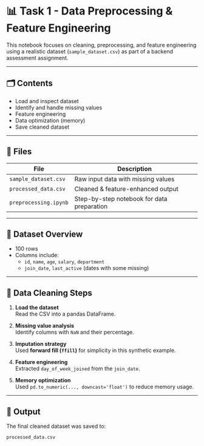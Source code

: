 # 📊 Task 1 - Data Preprocessing & Feature Engineering

This notebook focuses on cleaning, preprocessing, and feature engineering using a realistic dataset (`sample_dataset.csv`) as part of a backend assessment assignment.

---

## 🗂️ Contents

- Load and inspect dataset
- Identify and handle missing values
- Feature engineering
- Data optimization (memory)
- Save cleaned dataset

---

## 📁 Files

| File                 | Description                                       |
|----------------------|---------------------------------------------------|
| `sample_dataset.csv` | Raw input data with missing values                |
| `processed_data.csv` | Cleaned & feature-enhanced output                 |
| `preprocessing.ipynb`| Step-by-step notebook for data preparation        |

---

## 🧪 Dataset Overview

- 100 rows
- Columns include:
  - `id`, `name`, `age`, `salary`, `department`
  - `join_date`, `last_active` (dates with some missing)

---

## 🧹 Data Cleaning Steps

1. **Load the dataset**  
   Read the CSV into a pandas DataFrame.

2. **Missing value analysis**  
   Identify columns with `NaN` and their percentage.

3. **Imputation strategy**  
   Used **forward fill (`ffill`)** for simplicity in this synthetic example.

4. **Feature engineering**  
   Extracted `day_of_week_joined` from the `join_date`.

5. **Memory optimization**  
   Used `pd.to_numeric(..., downcast='float')` to reduce memory usage.

---

## 💾 Output

The final cleaned dataset was saved to:

```bash
processed_data.csv
